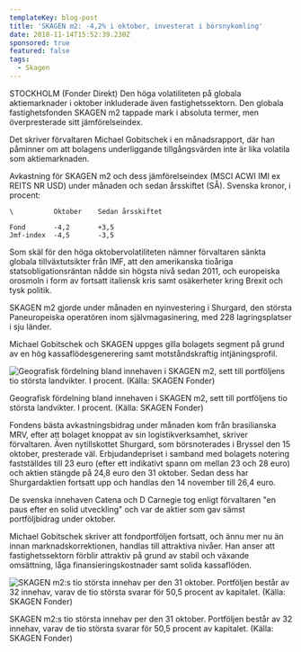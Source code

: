 ```yaml
---
templateKey: blog-post
title: 'SKAGEN m2: -4,2% i oktober, investerat i börsnykomling'
date: 2018-11-14T15:52:39.230Z
sponsored: true
featured: false
tags:
  - Skagen
---
```

STOCKHOLM (Fonder Direkt) Den höga volatiliteten på globala aktiemarknader i oktober inkluderade även fastighetssektorn. Den globala fastighetsfonden SKAGEN m2 tappade mark i absoluta termer, men överpresterade sitt jämförelseindex.

Det skriver förvaltaren Michael Gobitschek i en månadsrapport, där han påminner om att bolagens underliggande tillgångsvärden inte är lika volatila som aktiemarknaden.

Avkastning för SKAGEN m2 och dess jämförelseindex (MSCI ACWI IMI ex REITS NR USD) under månaden och sedan årsskiftet (SÅ). Svenska kronor, i procent:

```
\          Oktober    Sedan årsskiftet                         

Fond       -4,2       +3,5                                     
Jmf-index  -4,5       -3,5                                     
```

Som skäl för den höga oktobervolatiliteten nämner förvaltaren sänkta globala tillväxtutsikter från IMF, att den amerikanska tioåriga statsobligationsräntan nådde sin högsta nivå sedan 2011, och europeiska orosmoln i form av fortsatt italiensk kris samt osäkerheter kring Brexit och tysk politik.

SKAGEN m2 gjorde under månaden en nyinvestering i Shurgard, den största Paneuropeiska operatören inom självmagasinering, med 228 lagringsplatser i sju länder.

Michael Gobitschek och SKAGEN uppges gilla bolagets segment på grund av en hög kassaflödesgenerering samt motståndskraftig intjäningsprofil.

![  Geografisk fördelning bland innehaven i SKAGEN m2, sett till portföljens tio största landvikter. I procent. (Källa: SKAGEN Fonder)](/img/81.png)

<span class="image-caption">  Geografisk fördelning bland innehaven i SKAGEN m2, sett till portföljens tio största landvikter. I procent. (Källa: SKAGEN Fonder)</span>

Fondens bästa avkastningsbidrag under månaden kom från brasilianska MRV, efter att bolaget knoppat av sin logistikverksamhet, skriver förvaltaren. Även nytillskottet Shurgard, som börsnoterades i Bryssel den 15 oktober, presterade väl. Erbjudandepriset i samband med bolagets notering fastställdes till 23 euro (efter ett indikativt spann om mellan 23 och 28 euro) och aktien stängde på 24,8 euro den 31 oktober. Sedan dess har Shurgardaktien fortsatt upp och handlas den 14 november till 26,4 euro.

De svenska innehaven Catena och D Carnegie tog enligt förvaltaren "en paus efter en solid utveckling" och var de aktier som gav sämst portföljbidrag under oktober.

Michael Gobitschek skriver att fondportföljen fortsatt, och ännu mer nu än innan marknadskorrektionen, handlas till attraktiva nivåer. Han anser att fastighetssektorn förblir attraktiv på grund av stabil och växande omsättning, låga finansieringskostnader samt solida kassaflöden.

![SKAGEN m2:s tio största innehav per den 31 oktober. Portföljen består av 32 innehav, varav de tio största svarar för 50,5 procent av kapitalet. (Källa: SKAGEN Fonder)](/img/82.png)

<span class="image-caption">SKAGEN m2:s tio största innehav per den 31 oktober. Portföljen består av 32 innehav, varav de tio största svarar för 50,5 procent av kapitalet. (Källa: SKAGEN Fonder)</span>

